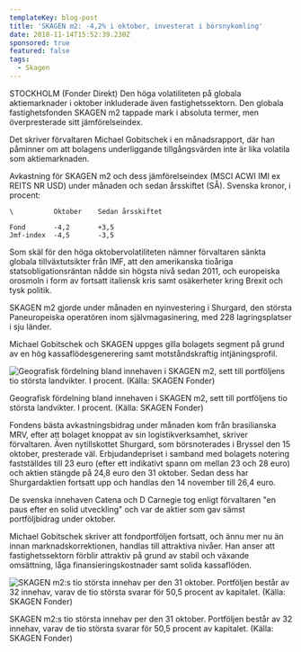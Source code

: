 ```yaml
---
templateKey: blog-post
title: 'SKAGEN m2: -4,2% i oktober, investerat i börsnykomling'
date: 2018-11-14T15:52:39.230Z
sponsored: true
featured: false
tags:
  - Skagen
---
```

STOCKHOLM (Fonder Direkt) Den höga volatiliteten på globala aktiemarknader i oktober inkluderade även fastighetssektorn. Den globala fastighetsfonden SKAGEN m2 tappade mark i absoluta termer, men överpresterade sitt jämförelseindex.

Det skriver förvaltaren Michael Gobitschek i en månadsrapport, där han påminner om att bolagens underliggande tillgångsvärden inte är lika volatila som aktiemarknaden.

Avkastning för SKAGEN m2 och dess jämförelseindex (MSCI ACWI IMI ex REITS NR USD) under månaden och sedan årsskiftet (SÅ). Svenska kronor, i procent:

```
\          Oktober    Sedan årsskiftet                         

Fond       -4,2       +3,5                                     
Jmf-index  -4,5       -3,5                                     
```

Som skäl för den höga oktobervolatiliteten nämner förvaltaren sänkta globala tillväxtutsikter från IMF, att den amerikanska tioåriga statsobligationsräntan nådde sin högsta nivå sedan 2011, och europeiska orosmoln i form av fortsatt italiensk kris samt osäkerheter kring Brexit och tysk politik.

SKAGEN m2 gjorde under månaden en nyinvestering i Shurgard, den största Paneuropeiska operatören inom självmagasinering, med 228 lagringsplatser i sju länder.

Michael Gobitschek och SKAGEN uppges gilla bolagets segment på grund av en hög kassaflödesgenerering samt motståndskraftig intjäningsprofil.

![  Geografisk fördelning bland innehaven i SKAGEN m2, sett till portföljens tio största landvikter. I procent. (Källa: SKAGEN Fonder)](/img/81.png)

<span class="image-caption">  Geografisk fördelning bland innehaven i SKAGEN m2, sett till portföljens tio största landvikter. I procent. (Källa: SKAGEN Fonder)</span>

Fondens bästa avkastningsbidrag under månaden kom från brasilianska MRV, efter att bolaget knoppat av sin logistikverksamhet, skriver förvaltaren. Även nytillskottet Shurgard, som börsnoterades i Bryssel den 15 oktober, presterade väl. Erbjudandepriset i samband med bolagets notering fastställdes till 23 euro (efter ett indikativt spann om mellan 23 och 28 euro) och aktien stängde på 24,8 euro den 31 oktober. Sedan dess har Shurgardaktien fortsatt upp och handlas den 14 november till 26,4 euro.

De svenska innehaven Catena och D Carnegie tog enligt förvaltaren "en paus efter en solid utveckling" och var de aktier som gav sämst portföljbidrag under oktober.

Michael Gobitschek skriver att fondportföljen fortsatt, och ännu mer nu än innan marknadskorrektionen, handlas till attraktiva nivåer. Han anser att fastighetssektorn förblir attraktiv på grund av stabil och växande omsättning, låga finansieringskostnader samt solida kassaflöden.

![SKAGEN m2:s tio största innehav per den 31 oktober. Portföljen består av 32 innehav, varav de tio största svarar för 50,5 procent av kapitalet. (Källa: SKAGEN Fonder)](/img/82.png)

<span class="image-caption">SKAGEN m2:s tio största innehav per den 31 oktober. Portföljen består av 32 innehav, varav de tio största svarar för 50,5 procent av kapitalet. (Källa: SKAGEN Fonder)</span>

